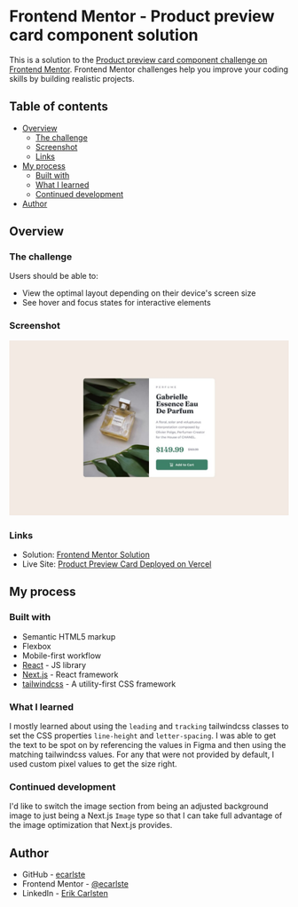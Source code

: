 # Frontend Mentor - Product preview card component solution

This is a solution to the [Product preview card component challenge on Frontend Mentor](https://www.frontendmentor.io/challenges/product-preview-card-component-GO7UmttRfa). Frontend Mentor challenges help you improve your coding skills by building realistic projects.

## Table of contents

- [Overview](#overview)
  - [The challenge](#the-challenge)
  - [Screenshot](#screenshot)
  - [Links](#links)
- [My process](#my-process)
  - [Built with](#built-with)
  - [What I learned](#what-i-learned)
  - [Continued development](#continued-development)
- [Author](#author)

## Overview

### The challenge

Users should be able to:

- View the optimal layout depending on their device's screen size
- See hover and focus states for interactive elements

### Screenshot

![Screenshot of Product Preview Card Component](../../../public/images/product-preview-card-website-screenshot-desktop.png)

### Links

- Solution: [Frontend Mentor Solution](https://www.frontendmentor.io/solutions/responsive-product-preview-card-w-react-nextjs-and-tailwindcss-3qH_U9lD70)
- Live Site: [Product Preview Card Deployed on Vercel](https://learning-tailwind-inky.vercel.app/website-projects/product-preview-card)

## My process

### Built with

- Semantic HTML5 markup
- Flexbox
- Mobile-first workflow
- [React](https://reactjs.org/) - JS library
- [Next.js](https://nextjs.org/) - React framework
- [tailwindcss](https://tailwindcss.com/) - A utility-first CSS framework

### What I learned

I mostly learned about using the `leading` and `tracking` tailwindcss classes to set the CSS properties `line-height` and `letter-spacing`. I was able to get the text to be spot on by referencing the values in Figma and then using the matching tailwindcss values. For any that were not provided by default, I used custom pixel values to get the size right.

### Continued development

I'd like to switch the image section from being an adjusted background image to just being a Next.js `Image` type so that I can take full advantage of the image optimization that Next.js provides.

## Author

- GitHub - [ecarlste](https://github.com/ecarlste)
- Frontend Mentor - [@ecarlste](https://www.frontendmentor.io/profile/ecarlste)
- LinkedIn - [Erik Carlsten](https://www.linkedin.com/in/erikcarlsten)
